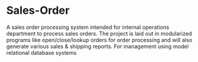 # Sales-Order
 A sales order processing system intended for internal operations department to process sales orders.
The project is laid out in modularized programs like open/close/lookup orders for order processing and will also generate various sales & shipping reports.
For management using model relational database systems
